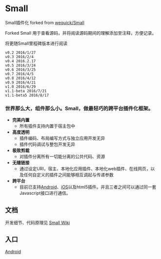 # Small

Small插件化 forked from [wequick/Small](https://github.com/wequick/Small)  

Forked Small 用于查看源码，并将阅读源码期间的理解添加至注释，方便记录。  

将更随Small里程碑版本进行阅读  

	v0.2 2016/1/27  
	v0.3 2016/2/4  
	v0.4 2016.2.17  
	v0.5 2016/3/24  
	v0.6 2016/3/25  
	v0.7 2016/4/5  
	v0.8 2016/4/12  
	v0.9 2016/4/21  
	v1.0 2016/6/29  
	v1.1-beta 2016/7/21  
	v1.1-beta5 2016/8/17  


### 世界那么大，组件那么小。Small，做最轻巧的跨平台插件化框架。 ###

* **完美内置**
  - 所有插件支持内置于宿主包中
* **高度透明**
  - 插件编码、布局编写方式与独立应用开发无异
  - 插件代码调试与整包开发无异
* **极致剪裁**
  - 对插件分离所有一切能分离的公共代码、资源
* **无缝链接**
  - 通过设定URI，宿主、本地化应用插件、本地化web插件、在线网页，以及任何自定义的插件之间能够相互调起与传递参数
* **跨平台**
  - 目前已支持[Android](Android)、[iOS](iOS)以及html5插件。并且三者之间可以通过同一套Javascript接口进行通信。

## 文档
开发细节、代码原理见 [Small Wiki](https://github.com/wequick/Small/wiki)

## 入口
[Android](https://github.com/wequick/Small/tree/master/Android)

